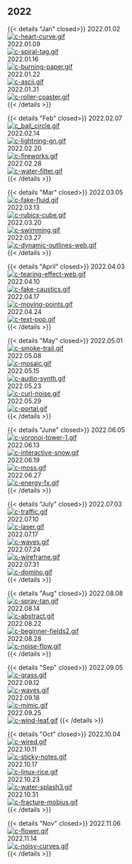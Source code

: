 
## 2022

{{< details "Jan" closed>}}
2022.01.02  
[![c-heart-curve.gif](https://i.postimg.cc/dsDDN82Q/c-heart-curve.gif)](/heart_curve/)  
2022.01.09  
[![c-spiral-tag.gif](https://i.postimg.cc/KFmK6QV0/c-spiral-tag.gif)](/spiral_tag/)  
2022.01.16  
[![c-burning-paper.gif](https://i.postimg.cc/dq3ytpDR/c-burning-paper.gif)](/burning_paper/)  
2022.01.22  
[![c-ascii.gif](https://i.postimg.cc/XnbB9hP0/c-ascii.gif)](/ascii/)  
2022.01.31  
[![c-roller-coaster.gif](https://i.postimg.cc/rM8xsK7G/c-roller-coaster.gif)](/roller_coaster/)  
{{< /details >}}

{{< details "Feb" closed>}}
2022.02.07  
[![c_ball_circle.gif](https://i.postimg.cc/3361MvYB/c_ball_circle.gif)](/ball_circle/)  
2022.02.14  
[![c-lightning-gn.gif](https://i.postimg.cc/RMX4nDyX/c-lightning-gn.gif)](/bolt/)  
2022.02.20  
[![c-fireworks.gif](https://i.postimg.cc/knhVGK84/c-fireworks.gif)](/fireworks/)  
2022.02.28  
[![c-water-filter.gif](https://i.postimg.cc/KZq81PCV/c-water-filter.gif)](/fluid_text/)  
{{< /details >}}

{{< details "Mar" closed>}}
2022.03.05  
[![c-fake-fluid.gif](https://i.postimg.cc/Dv5DBDCx/c-fake-fluid.gif)](/fake_fluid)  
2022.03.13  
[![c-rubics-cube.gif](https://i.postimg.cc/hSbyfnrv/c-rubics-cube.gif)](/rubics_cube/)  
2022.03.20  
[![c-swimming.gif](https://i.postimg.cc/4X5QZd95/c-swimming.gif)](/procedural_swimming/)  
2022.03.27  
[![c-dynamic-outlines-web.gif](https://i.postimg.cc/cWPJbfLS/c-dynamic-outlines-web.gif)](/dynamic_outlines)  
{{< /details >}}

{{< details "April" closed>}}
2022.04.03  
[![c-tearing-effect-web.gif](https://i.postimg.cc/k7JwvMJz/c-tearing-effect-web.gif)](/tearing_effect)  
2022.04.10  
[![c-fake-caustics.gif](https://i.postimg.cc/cxZc7bK1/c-fake-caustics.gif)](/fake_caustics)  
2022.04.17  
[![c-moving-points.gif](https://i.postimg.cc/VmFTC1TH/c-moving-points.gif)](/moving_points)  
2022.04.24  
[![c-text-pop.gif](https://i.postimg.cc/4ZkhdNth/c-text-pop.gif)](/text_pop)  
{{< /details >}}

{{< details "May" closed>}}
2022.05.01  
[![c-smoke-trail.gif](https://i.postimg.cc/B3zBZBhm/c-smoke-trail.gif)](/smoke_trail)  
2022.05.08  
[![c-mosaic.gif](https://i.postimg.cc/bYP5TcKy/c-mosaic.gif)](/mosaic)  
2022.05.15  
[![c-audio-synth.gif](https://i.postimg.cc/qp4s5177/c-audio-synth.gif)](/audio_synth)  
2022.05.23  
[![c-curl-noise.gif](https://i.postimg.cc/Fm45HdGL/c-curl-noise.gif)](/curl_noise)  
2022.05.29  
[![c-portal.gif](https://i.postimg.cc/KFp4LdfP/c-portal.gif)](/portal)  
{{< /details >}}

{{< details "June" closed>}}
2022.06.05  
[![c-voronoi-tower-1.gif](https://i.postimg.cc/L2Bg0prr/c-voronoi-tower-1.gif)](/voronoi)  
2022.06.13  
[![c-interactive-snow.gif](https://i.postimg.cc/qkT03dd4/c-interactive-snow.gif)](/interactive_snow)  
2022.06.19  
[![c-moss.gif](https://i.postimg.cc/nFT1BDMp/c-moss.gif)](/moss)  
2022.06.27  
[![c-energy-fx.gif](https://i.postimg.cc/6wp9XsdP/c-energy-fx.gif)](/energy_fx)  
{{< /details >}}

{{< details "July" closed>}}
2022.07.03  
[![c-traffic.gif](https://i.postimg.cc/MWQJDs65/c-traffic.gif)](/traffic)  
2022.07.10  
[![c-laser.gif](https://i.postimg.cc/5JkqvJyw/c-laser.gif)](/laser)  
2022.07.17  
[![c-waves.gif](https://i.postimg.cc/xj8zWC93/c-waves.gif)](/waves)  
2022.07.24  
[![c-wireframe.gif](https://i.postimg.cc/8TF71zQ4/c-wireframe.gif)](/linecolour)  
2022.07.31  
[![c-domino.gif](https://i.postimg.cc/05ywTGZt/c-domino.gif)](/domino)  
{{< /details >}}


{{< details "Aug" closed>}}
2022.08.08  
[![c-spray-tan.gif](https://i.postimg.cc/2rvWY9mt/c-spray-tan.gif)](/spray_tan)  
2022.08.14  
[![c-abstract.gif](https://i.postimg.cc/5xx6bHrD/c-abstract.gif)](/abstract)  
2022.08.22  
[![c-beginner-fields2.gif](https://i.postimg.cc/WjBWLG44/c-beginner-fields2.gif)](/beginner_fields)  
2022.08.28  
[![c-noise-flow.gif](https://i.postimg.cc/3rx2mmP5/c-noise-flow.gif)](/noise_flow)  
{{< /details >}}

{{< details "Sep" closed>}}
2022.09.05  
[![c-grass.gif](https://i.postimg.cc/HHvNSjKY/c-grass.gif)](/grass_abr)  
2022.09.12  
[![c-waves.gif](https://i.postimg.cc/hcgMpzWw/c-waves.gif)](/floating_leaf)  
2022.09.18  
[![c-mimic.gif](https://i.postimg.cc/VwTv1kff/c-mimic.gif)](/mimic)  
2022.09.25  
[![c-wind-leaf.gif](https://i.postimg.cc/mLGqX3N6/c-wind-leaf.gif)](/wind_leaf)
{{< /details >}}

{{< details "Oct" closed>}}
2022.10.04  
[![c-wired.gif](https://i.postimg.cc/kJkKszM8/c-wired.gif)](/wired)  
2022.10.11  
[![c-sticky-notes.gif](https://i.postimg.cc/HpkPzQJH/c-sticky-notes.gif)](/sticky_notes)  
2022.10.17  
[![c-linux-rice.gif](https://i.postimg.cc/dvwv5ct9/c-linux-rice.gif)](/rice/)  
2022.10.23  
[![c-water-splash3.gif](https://i.postimg.cc/HHtpD5wq/c-water-splash3.gif)](/water_splash/)  
2022.10.31  
[![c-fracture-mobius.gif](https://i.postimg.cc/PXwc7c4G/c-fracture-mobius.gif)](/fracture_stone/)  
{{< /details >}}

{{< details "Nov" closed>}}
2022.11.06  
[![c-flower.gif](https://i.postimg.cc/Z4WP3sSp/c-flower.gif)](texture_fx)  
2022.11.14  
[![c-noisy-curves.gif](https://i.postimg.cc/KGjHkYK7/c-noisy-curves.gif)](noisy_curve)  
{{< /details >}}

